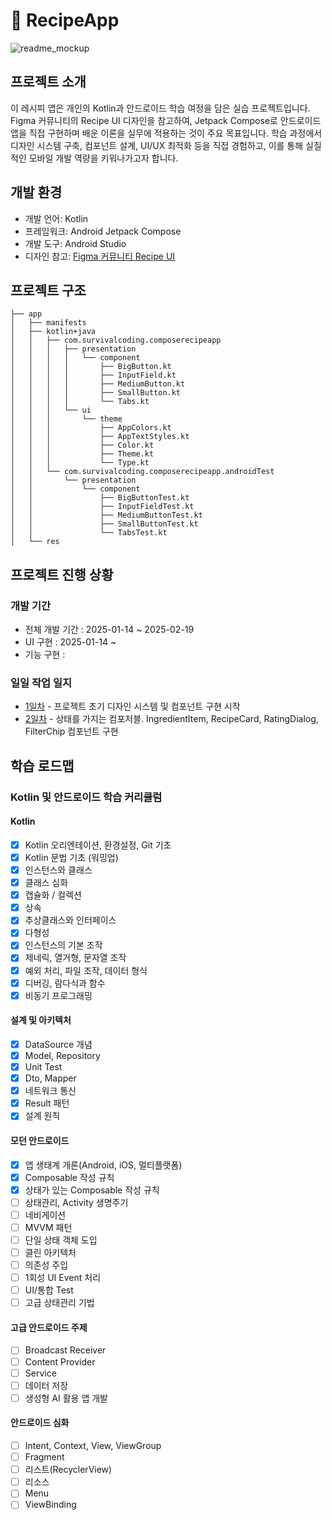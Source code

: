 
# 🥘 RecipeApp

![readme_mockup](https://www.bing.com/images/blob?bcid=rxzIpuvaRPsHiQ)

## 프로젝트 소개

이 레시피 앱은 개인의 Kotlin과 안드로이드 학습 여정을 담은 실습 프로젝트입니다. 
Figma 커뮤니티의 Recipe UI 디자인을 참고하여, Jetpack Compose로 안드로이드 앱을 직접 구현하며 배운 이론을 실무에 적용하는 것이 주요 목표입니다.
학습 과정에서 디자인 시스템 구축, 컴포넌트 설계, UI/UX 최적화 등을 직접 경험하고, 이를 통해 실질적인 모바일 개발 역량을 키워나가고자 합니다.

## 개발 환경

- 개발 언어: Kotlin
- 프레임워크: Android Jetpack Compose 
- 개발 도구: Android Studio
- 디자인 참고: [Figma 커뮤니티 Recipe UI](https://www.figma.com/community/file/1117253657372214910/food-recipe-app)

## 프로젝트 구조

```
├── app
│   ├── manifests
│   ├── kotlin+java
│   │   ├── com.survivalcoding.composerecipeapp
│   │   │   ├── presentation
│   │   │   │   └── component
│   │   │   │       ├── BigButton.kt
│   │   │   │       ├── InputField.kt
│   │   │   │       ├── MediumButton.kt
│   │   │   │       ├── SmallButton.kt
│   │   │   │       └── Tabs.kt
│   │   │   └── ui
│   │   │       └── theme
│   │   │           ├── AppColors.kt
│   │   │           ├── AppTextStyles.kt
│   │   │           ├── Color.kt
│   │   │           ├── Theme.kt
│   │   │           └── Type.kt
│   │   └── com.survivalcoding.composerecipeapp.androidTest
│   │       └── presentation
│   │           └── component
│   │               ├── BigButtonTest.kt
│   │               ├── InputFieldTest.kt
│   │               ├── MediumButtonTest.kt
│   │               ├── SmallButtonTest.kt
│   │               └── TabsTest.kt
│   └── res
```

## 프로젝트 진행 상황

### 개발 기간
- 전체 개발 기간 : 2025-01-14 ~ 2025-02-19
- UI 구현 : 2025-01-14 ~
- 기능 구현 :

### 일일 작업 일지
- [1일차](/docs/daily/2025-01-14.md) - 프로젝트 초기 디자인 시스템 및 컴포넌트 구현 시작
- [2일차](/docs/daily/2025-01-15.md) - 상태를 가지는 컴포저블. IngredientItem, RecipeCard, RatingDialog, FilterChip 컴포넌트 구현

## 학습 로드맵

### Kotlin 및 안드로이드 학습 커리큘럼

#### Kotlin
- [x] Kotlin 오리엔테이션, 환경설정, Git 기초
- [x] Kotlin 문법 기초 (워밍업)
- [x] 인스턴스와 클래스
- [x] 클래스 심화
- [x] 캡슐화 / 컬렉션
- [x] 상속
- [x] 추상클래스와 인터페이스
- [x] 다형성
- [x] 인스턴스의 기본 조작
- [x] 제네릭, 열거형, 문자열 조작
- [x] 예외 처리, 파일 조작, 데이터 형식
- [x] 디버깅, 람다식과 함수
- [x] 비동기 프로그래밍

#### 설계 및 아키텍처
- [x] DataSource 개념
- [x] Model, Repository
- [x] Unit Test
- [x] Dto, Mapper
- [x] 네트워크 통신
- [x] Result 패턴
- [x] 설계 원칙

#### 모던 안드로이드
- [x] 앱 생태계 개론(Android, iOS, 멀티플랫폼)
- [x] Composable 작성 규칙
- [x] 상태가 있는 Composable 작성 규칙
- [ ] 상태관리, Activity 생명주기
- [ ] 네비게이션
- [ ] MVVM 패턴
- [ ] 단일 상태 객체 도입
- [ ] 클린 아키텍처
- [ ] 의존성 주입
- [ ] 1회성 UI Event 처리
- [ ] UI/통합 Test
- [ ] 고급 상태관리 기법

#### 고급 안드로이드 주제
- [ ] Broadcast Receiver
- [ ] Content Provider
- [ ] Service
- [ ] 데이터 저장
- [ ] 생성형 AI 활용 앱 개발

#### 안드로이드 심화
- [ ] Intent, Context, View, ViewGroup
- [ ] Fragment
- [ ] 리스트(RecyclerView)
- [ ] 리소스
- [ ] Menu
- [ ] ViewBinding
